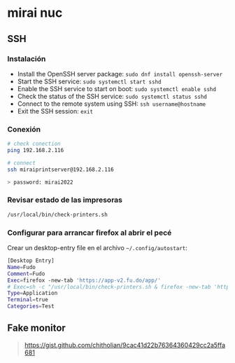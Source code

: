 # mirai nuc

## SSH

### Instalación

- Install the OpenSSH server package: `sudo dnf install openssh-server`
- Start the SSH service: `sudo systemctl start sshd`
- Enable the SSH service to start on boot: `sudo systemctl enable sshd`
- Check the status of the SSH service: `sudo systemctl status sshd`
- Connect to the remote system using SSH: `ssh username@hostname`
- Exit the SSH session: `exit`

### Conexión

```sh
# check conection
ping 192.168.2.116

# connect
ssh miraiprintserver@192.168.2.116

> password: mirai2022
```

### Revisar estado de las impresoras

```sh
/usr/local/bin/check-printers.sh
```

### Configurar para arrancar firefox al abrir el pecé

Crear un desktop-entry file en el archivo `~/.config/autostart`:

```sh
[Desktop Entry]
Name=Fudo
Comment=Fudo
Exec=firefox -new-tab 'https://app-v2.fu.do/app/'
# Exec=sh -c "/usr/local/bin/check-printers.sh & firefox -new-tab 'https://app-v2.fu.do/app/'"
Type=Application
Terminal=true
Categories=Test
```

## Fake monitor

> https://gist.github.com/chitholian/9cac41d22b76364360429cc2a5ffa681
